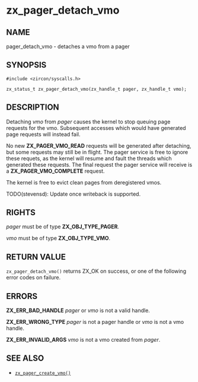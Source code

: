 # zx_pager_detach_vmo

## NAME

<!-- Updated by update-docs-from-abigen, do not edit. -->

pager_detach_vmo - detaches a vmo from a pager

## SYNOPSIS

<!-- Updated by update-docs-from-abigen, do not edit. -->

```
#include <zircon/syscalls.h>

zx_status_t zx_pager_detach_vmo(zx_handle_t pager, zx_handle_t vmo);
```

## DESCRIPTION

Detaching *vmo* from *pager* causes the kernel to stop queuing page requests for the vmo. Subsequent
accesses which would have generated page requests will instead fail.

No new **ZX_PAGER_VMO_READ** requests will be generated after detaching, but some requests may
still be in flight. The pager service is free to ignore these requets, as the kernel will resume and
fault the threads which generated these requests. The final request the pager service will
receive is a **ZX_PAGER_VMO_COMPLETE** request.

The kernel is free to evict clean pages from deregistered vmos.

TODO(stevensd): Update once writeback is supported.

## RIGHTS

<!-- Updated by update-docs-from-abigen, do not edit. -->

*pager* must be of type **ZX_OBJ_TYPE_PAGER**.

*vmo* must be of type **ZX_OBJ_TYPE_VMO**.

## RETURN VALUE

`zx_pager_detach_vmo()` returns ZX_OK on success, or one of the following error codes on failure.

## ERRORS

**ZX_ERR_BAD_HANDLE** *pager* or *vmo* is not a valid handle.

**ZX_ERR_WRONG_TYPE** *pager* is not a pager handle or *vmo* is not a vmo handle.

**ZX_ERR_INVALID_ARGS**  *vmo* is not a vmo created from *pager*.

## SEE ALSO

 - [`zx_pager_create_vmo()`]

<!-- References updated by update-docs-from-abigen, do not edit. -->

[`zx_pager_create_vmo()`]: pager_create_vmo.md
